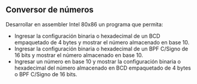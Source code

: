 ## Conversor de números
Desarrollar en assembler Intel 80x86 un programa que permita:
* Ingresar la configuración binaria o hexadecimal de un BCD empaquetado de 4 bytes y
mostrar el número almacenado en base 10.
* Ingresar la configuración binaria o hexadecimal de un BPF C/Signo de 16 bits y mostrar el
número almacenado en base 10.
* Ingresar un número en base 10 y mostrar la configuración binaria o hexadecimal del número
almacenado en BCD empaquetado de 4 bytes o BPF C/Signo de 16 bits.
